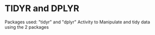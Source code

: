 # TIDYR and DPLYR

Packages used: "tidyr" and "dplyr"
Activity to Manipulate and tidy data using the 2 packages
